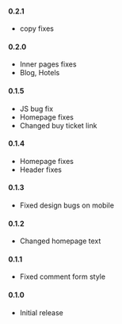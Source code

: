 #### 0.2.1
* copy fixes

#### 0.2.0
* Inner pages fixes
* Blog, Hotels

#### 0.1.5
* JS bug fix
* Homepage fixes
* Changed buy ticket link

#### 0.1.4
* Homepage fixes
* Header fixes

#### 0.1.3
* Fixed design bugs on mobile

#### 0.1.2
* Changed homepage text

#### 0.1.1
* Fixed comment form style

#### 0.1.0
* Initial release